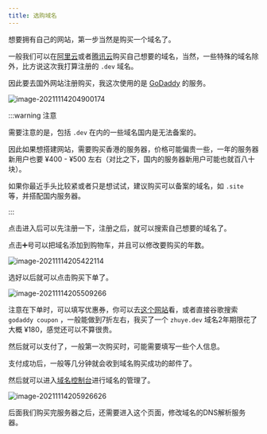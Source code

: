 ```yaml
---
title: 选购域名
---
```


想要拥有自己的网站，第一步当然是购买一个域名了。

一般我们可以在[阿里云](https://wanwang.aliyun.com/domain)或者[腾讯云](https://dnspod.cloud.tencent.com/)购买自己想要的域名，当然，一些特殊的域名除外，比方说这次我打算注册的 `.dev` 域名。

因此要去国外网站注册购买，我这次使用的是 [GoDaddy](https://sg.godaddy.com/) 的服务。



![image-20211114204900174](https://zhuye-1308301598.file.myqcloud.com/markdown/image-20211114204900174.png)



:::warning 注意

需要注意的是，包括 `.dev` 在内的一些域名国内是无法备案的。

因此如果想搭建网站，需要购买香港的服务器，价格可能偏贵一些，一年的服务器新用户也要 ¥400 - ¥500 左右（对比之下，国内的服务器新用户可能也就百八十块）。

如果你最近手头比较紧或者只是想试试，建议购买可以备案的域名，如 `.site` 等，并搭配国内服务器。

:::



点击进入后可以先注册一下，注册之后，就可以搜索自己想要的域名了。

点击➕号可以把域名添加到购物车，并且可以修改要购买的年数。

![image-20211114205422114](https://zhuye-1308301598.file.myqcloud.com/markdown/image-20211114205422114.png)

选好以后就可以点击购买下单了。

![image-20211114205509266](https://zhuye-1308301598.file.myqcloud.com/markdown/image-20211114205509266.png)

注意在下单时，可以填写优惠券，你可以去[这个网站](https://coupons.thedailybeast.com/coupons/godaddy)看，或者直接谷歌搜索  `godaddy coupon` ，一般能做到7折左右，我买了一个 `zhuye.dev` 域名2年期限花了大概 ¥180，感觉还可以不算很贵。

然后就可以支付了，一般第一次购买时，可能需要填写一些个人信息。

支付成功后，一般等几分钟就会收到域名购买成功的邮件了。

然后就可以进入[域名控制台](https://dcc.godaddy.com/domains)进行域名的管理了。

![image-20211114205926626](https://zhuye-1308301598.file.myqcloud.com/markdown/image-20211114205926626.png)

后面我们购买完服务器之后，还需要进入这个页面，修改域名的DNS解析服务器。